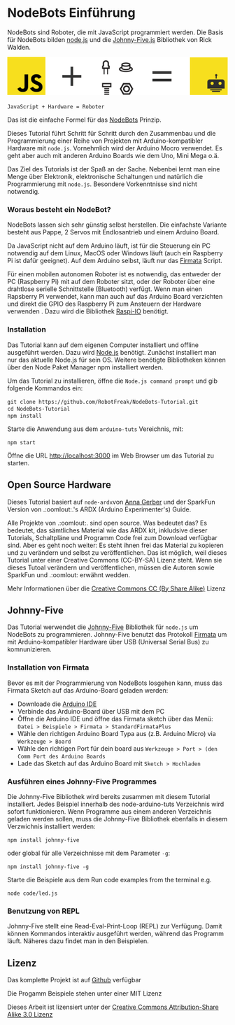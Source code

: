 # NodeBots Einführung

NodeBots sind Roboter, die mit JavaScript programmiert werden.  Die Basis für NodeBots bilden [node.js](http://nodejs.org/) und die [Johnny-Five.js](http://johnny-five.io/) Bibliothek von Rick Walden.

![NodeBots](../images/nodebots.png "NodeBots")
 
`JavaScript + Hardware = Roboter`

Das ist die einfache Formel für das [NodeBots](http://nodebots.io/) Prinzip.

Dieses Tutorial führt Schritt für Schritt durch den Zusammenbau und die Programmierung einer Reihe von Projekten mit Arduino-kompatibler Hardware mit `node.js`. Vornehmlich wird der Arduino Mocro verwendet. Es geht aber auch mit anderen Arduino Boards wie dem Uno, Mini Mega o.ä. 

Das Ziel des Tutorials ist der Spaß an der Sache. Nebenbei lernt man eine Menge über Elektronik, elektronische Schaltungen und natürlich die Programmierung mit `node.js`. Besondere Vorkenntnisse sind nicht notwendig.
 
### Woraus besteht ein NodeBot?

NodeBots lassen sich sehr günstig selbst herstellen. Die einfachste Variante besteht aus Pappe, 2 Servos mit Endlosantrieb und einem Arduino Board. 

Da JavaScript nicht auf dem Arduino läuft, ist für die Steuerung ein PC notwendig auf dem Linux, MacOS oder Windows läuft (auch ein Raspberry Pi ist dafür geeignet). Auf dem Arduino selbst, läuft nur das [Firmata](http://www.firmata.org/wiki/Main_Page) Script.


Für einen mobilen autonomen Roboter ist es notwendig, das entweder der PC (Raspberry Pi) mit auf dem Roboter sitzt, oder der Roboter über eine drahtlose serielle Schnittstelle (Bluetooth) verfügt. Wenn man einen Rapsberry Pi verwendet, kann man auch auf das Arduino Board verzichten und direkt die GPIO des Raspberry Pi zum Ansteuern der Hardware verwenden . Dazu wird die Bibliothek [Raspi-IO](https://github.com/nebrius/raspi-io/) benötigt.

### Installation

Das Tutorial kann auf dem eigenen Computer installiert und offline ausgeführt werden. Dazu wird [Node.js](https://nodejs.org/) benötigt. Zunächst installiert man nur das aktuelle Node.js für sein OS. Weitere benötigte Bibliotheken können über den Node Paket Manager npm installiert werden.

Um das Tutorial zu installieren, öffne die `Node.js command prompt` und gib folgende Kommandos ein:

```shell
git clone https://github.com/RobotFreak/NodeBots-Tutorial.git
cd NodeBots-Tutorial
npm install
```

Starte die Anwendung aus dem `arduino-tuts` Vereichnis, mit:

```shell
npm start
```

Öffne die URL [http://localhost:3000](http://localhost:3000) im Web Browser um das Tutorial zu starten.

## Open Source Hardware

Dieses Tutorial basiert auf `node-ardx`von [Anna Gerber](https://github.com/AnnaGerber) und der SparkFun Version von .:oomlout:.'s ARDX (Arduino Experimenter's) Guide.

Alle Projekte von .:oomlout:. sind open source. Was bedeutet das? Es bedeutet, das sämtliches Material wie das ARDX kit, inkludsive dieser Tutorials, Schaltpläne und Programm Code frei zum Download verfügbar sind. Aber es geht noch weiter: Es steht ihnen frei das Material zu kopieren und zu verändern und selbst zu veröffentlichen. Das ist möglich, weil dieses Tutorial unter einer Creative Commons (CC-BY-SA) Lizenz steht. Wenn sie dieses Tutoal verändern und veröffentlichen, müssen die Autoren sowie SparkFun und .:oomlout: erwähnt wedden.

Mehr Informationen über die [Creative Commons CC (By Share Alike)](http://creativecommons.org/licenses/by-sa/3.0/) Lizenz 

## Johnny-Five

Das Tutorial werwendet die [Johnny-Five](https://npmjs.org/package/johnny-five) Bibliothek für `node.js` um NodeBots zu programmieren. Johnny-Five benutzt das Protokoll  [Firmata](http://firmata.org/wiki/Main_Page) um mit Arduino-kompatibler Hardware über USB (Universal Serial Bus) zu komnunizieren.

### Installation von Firmata

Bevor es mit der Programmierung von NodeBots losgehen kann, muss das Firmata Sketch auf das Arduino-Board geladen werden:

* Downloade die [Arduino IDE](http://arduino.cc/en/main/software)
* Verbinde das Arduino-Board über USB mit dem PC
* Öffne die Arduino IDE und öffne das Firmata sketch über das Menü: `Datei > Beispiele > Firmata > StandardFirmataPlus`
* Wähle den richtigen Arduino Board Typa aus (z.B. Arduino Micro) via `Werkzeuge > Board`
* Wähle den richtigen Port für dein board aus `Werkzeuge > Port > (den Comm Port des Arduino Boards`
* Lade das Sketch auf das Arduino Board mit `Sketch > Hochladen`

### Ausführen eines Johnny-Five Programmes

Die Johnny-Five Bibliothek wird bereits zusammen mit diesem Tutorial installiert. Jedes Beispiel innerhalb des node-arduino-tuts Verzeichnis wird sofort funktionieren.
Wenn Programme aus einem anderen Verzeichnis geladen werden sollen, muss die Johnny-Five Bibliothek ebenfalls in diesem Verzwichnis installiert werden:

```shell
npm install johnny-five
```
oder global für alle Verzeichnisse mit dem Parameter `-g`:

```shell
npm install johnny-five -g
```

Starte die Beispiele aus dem Run code examples from the terminal e.g.

```shell
node code/led.js
```

### Benutzung von REPL

Johnny-Five stellt eine Read-Eval-Print-Loop (REPL) zur Verfügung. Damit können Kommandos interaktiv ausgeführt werden, während das Programm läuft. Näheres dazu findet man in den Beispielen.

## Lizenz

Das komplette Projekt ist auf [Github](https://github.com/RobotFreak/NodeBots-Tutorial) verfügbar  

Die Progamm Beispiele stehen unter einer MIT Lizenz

Dieses Arbeit ist lizensiert unter der [Creative Commons Attribution-Share Alike 3.0 Lizenz](http://creativecommons.org/licenses/by-sa/3.0/)
